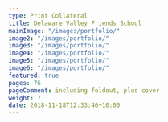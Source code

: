 ```yaml
---
type: Print Collateral
title: Delaware Valley Friends School
mainImage: "/images/portfolio/"
image2: "/images/portfolio/"
image3: "/images/portfolio/"
image4: "/images/portfolio/"
image5: "/images/portfolio/"
image6: "/images/portfolio/"
featured: true
pages: 76
pageComment: including foldout, plus cover
weight: 7
date: 2018-11-18T12:33:46+10:00
---
```

